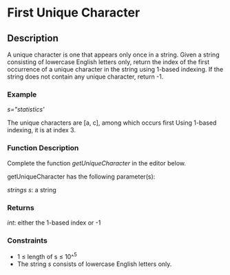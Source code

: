 # First Unique Character
## Description
A unique character is one that appears only once in a string.
Given a string consisting of lowercase English letters only, return the index of the first
occurrence of a unique character in the string using 1-based indexing.
If the string does not contain any unique character, return -1. 

### Example
*s="statistics'*

The unique characters are [a, c], among which occurs first Using 1-based indexing,
it is at index 3.

### Function Description
Complete the function *getUniqueCharacter* in the editor below. 

getUniqueCharacter has the following parameter(s):

*strings s*: a string 

### Returns
*int*: either the 1-based index or -1

### Constraints
- 1 ≤ length of s ≤ 10^<sup>5</sup>
- The string *s* consists of lowercase English letters only.

